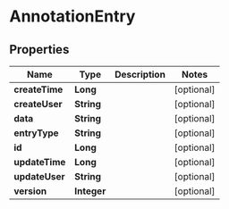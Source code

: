 # AnnotationEntry

## Properties
Name | Type | Description | Notes
------------ | ------------- | ------------- | -------------
**createTime** | **Long** |  |  [optional]
**createUser** | **String** |  |  [optional]
**data** | **String** |  |  [optional]
**entryType** | **String** |  |  [optional]
**id** | **Long** |  |  [optional]
**updateTime** | **Long** |  |  [optional]
**updateUser** | **String** |  |  [optional]
**version** | **Integer** |  |  [optional]
